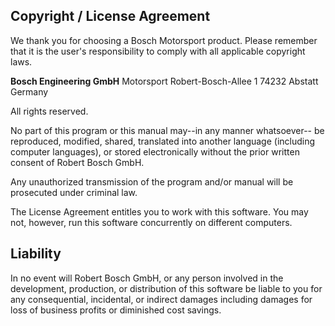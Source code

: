 ## Copyright / License Agreement

We thank you for choosing a Bosch Motorsport product. Please remember that it is the user's responsibility to comply with all applicable copyright laws. 

**Bosch Engineering GmbH**
Motorsport
Robert-Bosch-Allee 1
74232 Abstatt
Germany 

All rights reserved.

No part of this program or this manual may--in any manner whatsoever-- be reproduced, modified, shared, translated into another language (including computer languages), or stored electronically without the prior written consent of Robert Bosch GmbH. 

Any unauthorized transmission of the program and/or manual will be prosecuted under criminal law.

The License Agreement entitles you to work with this software. You may not, however, run this software concurrently on different computers.

## Liability

In no event will Robert Bosch GmbH, or any person involved in the development, production, or distribution of this software be liable to you for any consequential, incidental, or indirect damages including damages for loss of business profits or diminished cost savings.
 
